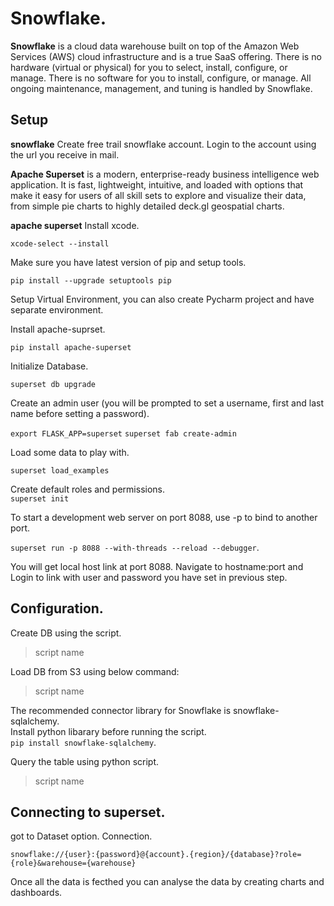 # Snowflake. 
**Snowflake** is a cloud data warehouse built on top of the Amazon Web Services (AWS) cloud infrastructure and is a true SaaS offering. There is no hardware (virtual or physical) for you to select, install, configure, or manage. There is no software for you to install, configure, or manage. All ongoing maintenance, management, and tuning is handled by Snowflake.  

## Setup

**snowflake**
Create free trail snowflake account.
Login to the account using the url you receive in mail.

**Apache Superset** is a modern, enterprise-ready business intelligence web application. It is fast, lightweight, intuitive, and loaded with options that make it easy for users of all skill sets to explore and visualize their data, from simple pie charts to highly detailed deck.gl geospatial charts.

**apache superset**
Install xcode.  

```xcode-select --install``` 

Make sure you have latest version of pip and setup tools. 

```pip install --upgrade setuptools pip```

Setup Virtual Environment, you can also create Pycharm project and have separate environment.   
  
Install apache-suprset.  

```pip install apache-superset```

Initialize Database.  

```superset db upgrade```

Create an admin user (you will be prompted to set a username, first and last name before setting a password).   

```export FLASK_APP=superset```
```superset fab create-admin```

Load some data to play with.   

```superset load_examples```

Create default roles and permissions.   
```superset init```

To start a development web server on port 8088, use -p to bind to another port.


```superset run -p 8088 --with-threads --reload --debugger```.   

You will get local host link at port 8088. Navigate to hostname:port and Login to link with user and password you have set in previous step.  


  
## Configuration.  
 
Create DB using the script. 
>script name    
  
 
  
Load DB from S3 using below command:     
>script name     
    

The recommended connector library for Snowflake is snowflake-sqlalchemy.    
Install python libarary before running the script.    
```pip install snowflake-sqlalchemy```.   

  
Query the table using python script.    
>script name        
      

## Connecting to superset.   

got to Dataset option. Connection. 


```snowflake://{user}:{password}@{account}.{region}/{database}?role={role}&warehouse={warehouse}```    


Once all the data is fecthed you can analyse the data by creating charts and dashboards.
